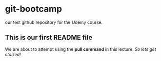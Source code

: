 # git-bootcamp
our test github repository for the Udemy course. 
## This is our first README file
We are about to attempt using the **pull command** in this lecture.
*So lets get started!*
